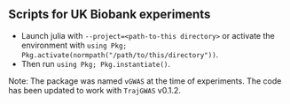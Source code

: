 ## Scripts for UK Biobank experiments

- Launch julia with `--project=<path-to-this directory>` or activate the environment with `using Pkg; Pkg.activate(normpath("/path/to/this/directory"))`.
- Then run `using Pkg; Pkg.instantiate()`. 

Note: The package was named `vGWAS` at the time of experiments. The code has been updated to work with `TrajGWAS` v0.1.2.
